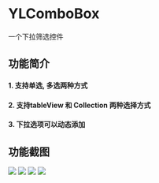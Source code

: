# YLComboBox
一个下拉筛选控件

## 功能简介
#### 1. 支持单选, 多选两种方式
#### 2. 支持tableView 和 Collection 两种选择方式
#### 3. 下拉选项可以动态添加

## 功能截图

<img src="https://github.com/Excalibur-CT/YLComboBox/blob/master/0001.png">
<img src="https://github.com/Excalibur-CT/YLComboBox/blob/master/0002.png">
<img src="https://github.com/Excalibur-CT/YLComboBox/blob/master/0003.png">
<img src="https://github.com/Excalibur-CT/YLComboBox/blob/master/0004.png">

